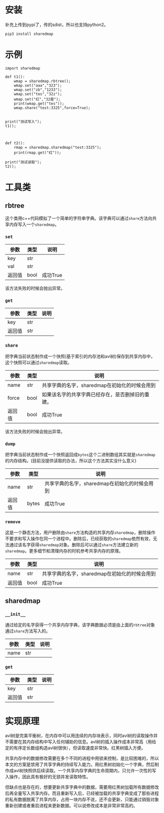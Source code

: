 # 安装
补充上传到pypi了，传的sdist，所以也支持python2。
```
pip3 install sharedmap
```



# 示例
```
import sharedmap

def t1():
	wmap = sharedmap.rbtree();
	wmap.set("aaa","323");
	wmap.set("zb","1233");
	wmap.set("tes","32z");
	wmap.set("红","32是");
	print(wmap.get("tes"));
	wmap.share("test:3325",force=True);


print("测试写入");
t1();



def t2():
	rmap = sharedmap.sharedmap("test:3325");
	print(rmap.get("红"));

print("测试读取");
t2();
```

# 工具类
## rbtree
这个类用c++代码模拟了一个简单的字符串字典。该字典可以通过```share```方法向共享内存写入一个```sharedmap```。

### ```set```

| 参数 | 类型 | 说明 |
| - | - | - |
| key | str |  |
| val | str |  |
| 返回值 | bool | 成功True |

该方法失败的时候会抛出异常。

### ```get```

| 参数 | 类型 | 说明 |
| - | - | - |
| key | str |  |
| 返回值 | str |  |


### ```share```

把字典当前状态制作成一个快照(基于索引的内存池和avl树)保存到共享内存中，这个快照可以通过```sharedmap```读取。

| 参数 | 类型 | 说明 |
| - | - | - |
| name | str | 共享字典的名字，sharedmap在初始化的时候会用到 |
| force | bool | 如果该名字的共享字典已经存在，是否删掉旧的重建。 |
| 返回值 | bool | 成功True |

该方法失败的时候会抛出异常。

### ```dump```

把字典当前状态制作成一个快照返回成```bytes```这个二进制数组其实就是```sharedmap```的内存结构。(目前没提供读取的办法，所以这个方法其实没什么意义)

| 参数 | 类型 | 说明 |
| - | - | - |
| name | str | 共享字典的名字，sharedmap在初始化的时候会用到 |
| 返回值 | bytes | 成功True |

### ```remove```

这是一个静态方法，用户删除由```share```方法构造的共享内存```sharedmap```，删除操作不要求和写入操作在同一个进程中。删除后，已经获取的```sharedmap```依然有效，无法通过该名字获得```sharedmap```对象。删除后可以通过```share```方法建立新的```sharedmap```。更多细节和清理内存的时机参考共享内存的原理。

| 参数 | 类型 | 说明 |
| - | - | - |
| name | str | 共享字典的名字，sharedmap在初始化的时候会用到 |
| 返回值 | bool | 成功True |


## sharedmap


### ```__init__```
通过给定的名字获得一个共享内存字典，该字典数据必须是由上面的```rbtree```对象通过```share```方法写入的。

| 参数 | 类型 | 说明 |
| - | - | - |
| name | str |  |



### ```get```

| 参数 | 类型 | 说明 |
| - | - | - |
| key | str |  |
| 返回值 | str |  |


# 实现原理
avl树是完美平衡树，在内存中可以用连续的内存块表示，同时avl树的读取操作并不需要在其内存结构中写入任何辅助的信息。avl树的插入操作成本非常高（用给定的有序定长数组构造avl树很快），但读取速度非常快。红黑树插入方便。

共享内存中的数据修改需要在多个不同的进程中用锁来控制，是比较困难的，所以本文的方案是禁用了共享字典的持续写入能力。用红黑树初始化一个字典，然后制作成avl树快照供后续读取。一个共享内存字典的生命周期内，只允许一次性的写入操作，因此具有极好的无锁并发读取特性。

但缺点也是存在的，想要更新共享字典中的数据，需要用红黑树加载所有数据修改后再全量写入共享内存。而且重新写入后，已经被加载的共享字典变成了那些进程的私有数据脱离了共享内存，占用一块内存不说，还不会更新，只能通过销毁对象重新创建或者重启进程来更新数据。可以说修改成本是非常非常高的。
